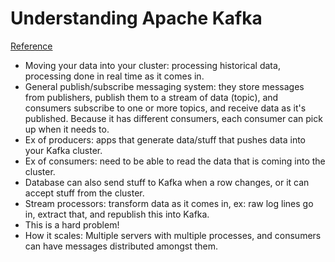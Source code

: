 # Understanding Apache Kafka
[Reference](https://www.youtube.com/watch?v=k-7lz6Ex354)

- Moving your data into your cluster: processing historical data, processing done in real time as it comes in.
- General publish/subscribe messaging system: they store messages from publishers, publish them to a stream of data (topic), and consumers subscribe to one or more topics, and receive data as it's published. Because it has different consumers, each consumer can pick up when it needs to.
- Ex of producers: apps that generate data/stuff that pushes data into your Kafka cluster.
- Ex of consumers: need to be able to read the data that is coming into the cluster.
- Database can also send stuff to Kafka when a row changes, or it can accept stuff from the cluster.
- Stream processors: transform data as it comes in, ex: raw log lines go in, extract that, and republish this into Kafka.
- This is a hard problem!
- How it scales: Multiple servers with multiple processes, and consumers can have messages distributed amongst them.
